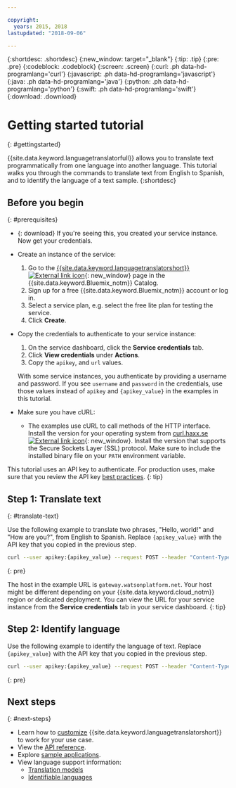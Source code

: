 ```yaml
---

copyright:
  years: 2015, 2018
lastupdated: "2018-09-06"

---
```

<!-- Attribute definitions -->
{:shortdesc: .shortdesc}
{:new_window: target="_blank"}
{:tip: .tip}
{:pre: .pre}
{:codeblock: .codeblock}
{:screen: .screen}
{:curl: .ph data-hd-programlang='curl'}
{:javascript: .ph data-hd-programlang='javascript'}
{:java: .ph data-hd-programlang='java'}
{:python: .ph data-hd-programlang='python'}
{:swift: .ph data-hd-programlang='swift'}
{:download: .download}

# Getting started tutorial
{: #gettingstarted}

{{site.data.keyword.languagetranslatorfull}} allows you to translate text programmatically from one language into another language. This tutorial walks you through the commands to translate text from English to Spanish, and to identify the language of a text sample.
{:shortdesc}

## Before you begin
{: #prerequisites}

- {: download} If you're seeing this, you created your service instance. Now get your credentials.
- Create an instance of the service:
    1.  Go to the [{{site.data.keyword.languagetranslatorshort}} ![External link icon](../../icons/launch-glyph.svg "External link icon")](https://console.{DomainName}/catalog/services/language-translator){: new_window} page in the {{site.data.keyword.Bluemix_notm}} Catalog.
    1.  Sign up for a free {{site.data.keyword.Bluemix_notm}} account or log in.
    1.  Select a service plan, e.g. select the free lite plan for testing the service.
    1.  Click **Create**.
- Copy the credentials to authenticate to your service instance:
    1.  On the service dashboard, click the **Service credentials** tab.
    1.  Click **View credentials** under **Actions**.
    2.  Copy the `apikey`, and `url` values.

    With some service instances, you authenticate by providing a username and password. If you see `username` and `password` in the credentials, use those values instead of `apikey` and `{apikey_value}` in the examples in this tutorial.

- Make sure you have cURL:
    - The examples use cURL to call methods of the HTTP interface. Install the version for your operating system from [curl.haxx.se ![External link icon](../../icons/launch-glyph.svg "External link icon")](https://curl.haxx.se/){: new_window}. Install the version that supports the Secure Sockets Layer (SSL) protocol. Make sure to include the installed binary file on your `PATH` environment variable.

This tutorial uses an API key to authenticate. For production uses, make sure that you review the API key [best practices](/docs/services/watson/apikey-bp.html#api-bp).
{: tip}

## Step 1: Translate text
{: #translate-text}

Use the following example to translate two phrases, "Hello, world!" and "How are you?", from English to Spanish. Replace `{apikey_value}` with the API key that you copied in the previous step.

```bash
curl --user apikey:{apikey_value} --request POST --header "Content-Type: application/json" --data "{\"text\": [\"Hello, world!\", \"How are you?\"], \"model_id\":\"en-es\"}" https://gateway.watsonplatform.net/language-translator/api/v3/translate?version=2018-05-01
```
{: pre}

The host in the example URL is `gateway.watsonplatform.net`. Your host might be different depending on your {{site.data.keyword.cloud_notm}} region or dedicated deployment. You can view the URL for your service instance from the **Service credentials** tab in your service dashboard. 
{: tip}

<!-- ```
var watson = require('watson-developer-cloud');
var language_translator = watson.language_translator({
  username: 'username',
  password: 'password',
  version: 'v2',
  url: 'https://gateway.watsonplatform.net/language-translator/api'
});
language_translator.translate({
    text: 'Hello, world!',
    source: 'en',
    target: 'es'
  },
  function(err, translation) {
    if (err)
      console.log(err)
    else
      console.log(translation);
});
```
{:node}
{:codeblock} -->

<!-- ```java
LanguageTranslator service = new LanguageTranslator();
service.setUsernameAndPassword("username","password");

TranslationResult result = service.translate("Hello, world!", "en", "es");
System.out.println(result);
```
{:java}
{:codeblock} -->

<!-- ```
import json
from watson_developer_cloud import LanguageTranslatorV2 as LanguageTranslator

language_translator = LanguageTranslator(
    username="username",
    password="password")

translation = language_translator.translate(
    text="Hello, world!",
    source="en",
    target="es"
print(json.dumps(translation, indent=2, ensure_ascii=False))
```
{:python}
{:codeblock} -->

## Step 2: Identify language

Use the following example to identify the language of text. Replace `{apikey_value}` with the API key that you copied in the previous step.

```bash
curl --user apikey:{apikey_value} --request POST --header "Content-Type: text/plain" --data "Language Translator translates text from one language to another" https://gateway.watsonplatform.net/language-translator/api/v3/identify?version=2018-05-01
```
{: pre}

## Next steps
{: #next-steps}

- Learn how to [customize](/docs/services/language-translator/customizing.html) {{site.data.keyword.languagetranslatorshort}} to work for your use case.
- View the [API reference](https://www.ibm.com/watson/developercloud/language-translator/api/v3/).
- Explore [sample applications](sample-applications.html).
- View language support information:
  - [Translation models](translation-models.html)
  - [Identifiable languages](identifiable-languages.html)
